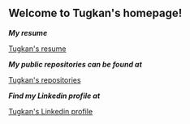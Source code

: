 ## Welcome to Tugkan's homepage!

***My resume***

[Tugkan's resume](https://github.com/tugkankocak/cv)

***My public repositories can be found at***

[Tugkan's repositories](https://github.com/tugkankocak?tab=repositories)


_**Find my Linkedin profile at**_

[Tugkan's Linkedin profile](https://www.linkedin.com/in/tugkan-kocak-b23059ba)

